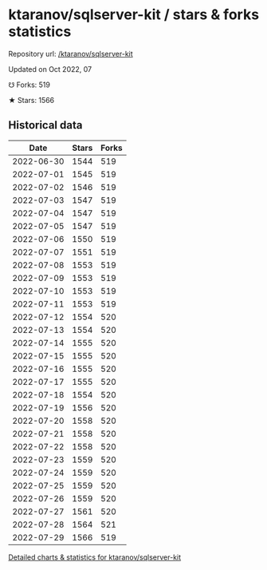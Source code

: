 # ktaranov/sqlserver-kit / stars & forks statistics

Repository url: [/ktaranov/sqlserver-kit](https://github.com/ktaranov/sqlserver-kit)

Updated on Oct 2022, 07

☋ Forks: 519

★ Stars: 1566

## Historical data
| Date | Stars | Forks |
|------|-------|-------|
| 2022-06-30 | 1544 | 519 | 
| 2022-07-01 | 1545 | 519 | 
| 2022-07-02 | 1546 | 519 | 
| 2022-07-03 | 1547 | 519 | 
| 2022-07-04 | 1547 | 519 | 
| 2022-07-05 | 1547 | 519 | 
| 2022-07-06 | 1550 | 519 | 
| 2022-07-07 | 1551 | 519 | 
| 2022-07-08 | 1553 | 519 | 
| 2022-07-09 | 1553 | 519 | 
| 2022-07-10 | 1553 | 519 | 
| 2022-07-11 | 1553 | 519 | 
| 2022-07-12 | 1554 | 520 | 
| 2022-07-13 | 1554 | 520 | 
| 2022-07-14 | 1555 | 520 | 
| 2022-07-15 | 1555 | 520 | 
| 2022-07-16 | 1555 | 520 | 
| 2022-07-17 | 1555 | 520 | 
| 2022-07-18 | 1554 | 520 | 
| 2022-07-19 | 1556 | 520 | 
| 2022-07-20 | 1558 | 520 | 
| 2022-07-21 | 1558 | 520 | 
| 2022-07-22 | 1558 | 520 | 
| 2022-07-23 | 1559 | 520 | 
| 2022-07-24 | 1559 | 520 | 
| 2022-07-25 | 1559 | 520 | 
| 2022-07-26 | 1559 | 520 | 
| 2022-07-27 | 1561 | 520 | 
| 2022-07-28 | 1564 | 521 | 
| 2022-07-29 | 1566 | 519 | 


[Detailed charts & statistics for ktaranov/sqlserver-kit](https://reviewgithub.com/rep/ktaranov/sqlserver-kit)
